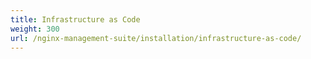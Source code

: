 ```yaml
---
title: Infrastructure as Code
weight: 300
url: /nginx-management-suite/installation/infrastructure-as-code/
---
```

